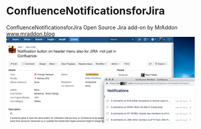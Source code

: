 # ConfluenceNotificationsforJira
ConfluenceNotificationsforJira Open Source Jira add-on by MrAddon
www.mraddon.blog
![Screenshot Jira](confluencenotificationsforjira.png)
